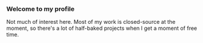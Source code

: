 ### Welcome to my profile
Not much of interest here. Most of my work is closed-source at the moment, so there's a lot of half-baked projects when I get a moment of free time.
